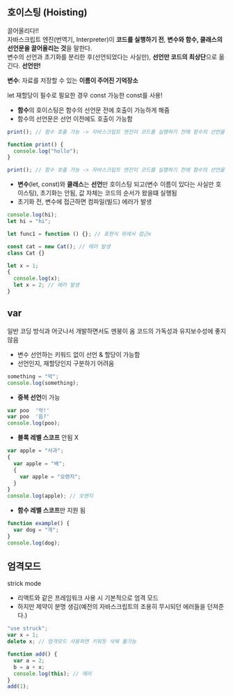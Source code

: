 ## 호이스팅 (Hoisting)

끌어올리다!!
<br> 자바스크립트 엔진(번역기, Interpreter)이 **코드를 실행하기 전**, **변수와 함수, 클래스의 선언문을 끌어올리는 것**을 말한다.
<br> 변수의 선언과 초기화를 분리한 후(선언되었다는 사실만), **선언만 코드의 최상단**으로 옮긴다. **선언만!**

**변수**: 자료를 저장할 수 있는 **이름이 주어진 기억장소**

let 재할당이 필수로 필요한 경우
const 가능한 const를 사용!

- **함수**의 호이스팅은 함수의 선언문 전에 호출이 가능하게 해줌
- 함수의 선언문은 선언 이전에도 호출이 가능함

```javascript
print(); // 함수 호출 가능 -> 자바스크립트 엔진이 코드를 실행하기 전에 함수의 선언을 제일 위로 끌어올려주기 때문에

function print() {
  console.log("hollo");
}

print(); // 함수 호출 가능 -> 자바스크립트 엔진이 코드를 실행하기 전에 함수의 선언을 제일 위로 끌어올려주기 때문에
```

- **변수**(let, const)와 **클래스**는 **선언**만 호이스팅 되고(변수 이름이 있다는 사실만 호이스팅), 초기화는 안됨, 값 자체는 코드의 순서가 왔을떄 실행됨
- 초기화 전, 변수에 접근하면 컴파일(빌드) 에러가 발생

```javascript
console.log(hi);
let hi = "hi";

let func1 = function () {}; // 표현식 위에서 접근x

const cat = new Cat(); // 에러 발생
class Cat {}
```

```javascript
let x = 1;
{
  console.log(x);
  let x = 2; // 에러 발생
}
```

## var

일반 코딩 방식과 어긋나서 개발하면서도 멘붕이 옴
코드의 가독성과 유지보수성에 좋지 않음

- 변수 선언하는 키워드 없이 선언 & 할당이 가능함
- 선언인지, 재할당인지 구분하기 어려움

```javascript
something = "악";
console.log(something);
```

- **중복 선언**이 가능

```javascript
var poo  '악!'
var poo  '음?'
console.log(poo);
```

- **블록 레벨 스코프** 안됨 X

```javascript
var apple = "사과";
{
  var apple = "배";
  {
    var apple = "오렌지";
  }
}
console.log(apple); // 오렌지
```

- **함수 레벨 스코프**만 지원 됨

```javascript
function example() {
  var dog = "개";
}
console.log(dog);
```

## 엄격모드

strick mode

- 리액트와 같은 프레임워크 사용 시 기본적으로 엄격 모드
- 하지만 제약이 분명 생김(예전의 자바스크립트의 조용히 무시되던 에러들을 던져준다.)

```javascript
"use struck";
var x = 1;
delete x; // 엄격모드 사용하면 키워듯 삭제 불가능
```

```javascript
function add() {
  var a = 2;
  b = a + x;
  console.log(this); // 에러
}
add(1);
```

```javascript

```

```javascript

```

```javascript

```

